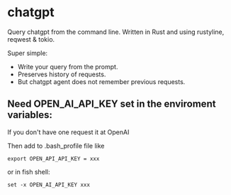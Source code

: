 # chatgpt

Query chatgpt from the command line. Written in Rust and using rustyline, reqwest & tokio.

Super simple: 
- Write your query from the prompt.
- Preserves history of requests.
- But chatgpt agent does not remember previous requests.


## Need OPEN_AI_API_KEY set in the enviroment variables:

If you don't have one request it at OpenAI

Then add to .bash_profile file like

```
export OPEN_API_API_KEY = xxx
```

or in fish shell:

```
set -x OPEN_AI_API_KEY xxx
```

